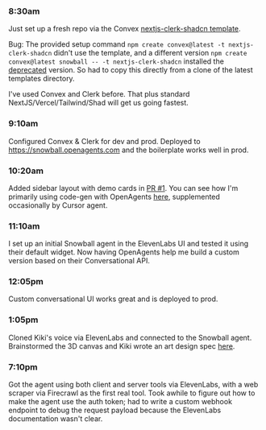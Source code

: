 ### 8:30am

Just set up a fresh repo via the Convex [nextjs-clerk-shadcn template](https://github.com/get-convex/templates/tree/main/template-nextjs-clerk-shadcn).

Bug: The provided setup command `npm create convex@latest -t nextjs-clerk-shadcn` didn't use the template, and a different version `npm create convex@latest snowball -- -t nextjs-clerk-shadcn` installed the [deprecated](https://github.com/get-convex/template-nextjs-clerk-shadcn) version. So had to copy this directly from a clone of the latest templates directory.

I've used Convex and Clerk before. That plus standard NextJS/Vercel/Tailwind/Shad will get us going fastest.

### 9:10am

Configured Convex & Clerk for dev and prod. Deployed to https://snowball.openagents.com and the boilerplate works well in prod.

### 10:20am

Added sidebar layout with demo cards in [PR #1](https://github.com/OpenAgentsInc/snowball/pull/1). You can see how I'm primarily using code-gen with OpenAgents [here](https://github.com/OpenAgentsInc/snowball/pull/1#issuecomment-2676275168), supplemented occasionally by Cursor agent.

### 11:10am

I set up an initial Snowball agent in the ElevenLabs UI and tested it using their default widget. Now having OpenAgents help me build a custom version based on their Conversational API.

### 12:05pm

Custom conversational UI works great and is deployed to prod.

### 1:05pm

Cloned Kiki's voice via ElevenLabs and connected to the Snowball agent. Brainstormed the 3D canvas and Kiki wrote an art design spec [here](https://github.com/OpenAgentsInc/snowball/blob/ca12d927b3255305f0ff9344d6777c1919078c22/docs/Web%20App%20Design%20Spec.md).

### 7:10pm

Got the agent using both client and server tools via ElevenLabs, with a web scraper via Firecrawl as the first real tool. Took awhile to figure out how to make the agent use the auth token; had to write a custom webhook endpoint to debug the request payload because the ElevenLabs documentation wasn't clear.
